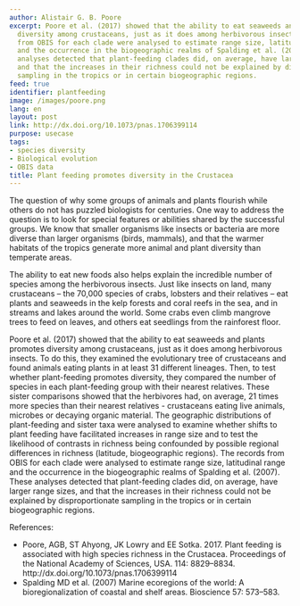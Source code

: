 ```yaml
---
author: Alistair G. B. Poore
excerpt: Poore et al. (2017) showed that the ability to eat seaweeds and plants promotes
  diversity among crustaceans, just as it does among herbivorous insects. The records
  from OBIS for each clade were analysed to estimate range size, latitudinal range
  and the occurrence in the biogeographic realms of Spalding et al. (2007). These
  analyses detected that plant-feeding clades did, on average, have larger range sizes,
  and that the increases in their richness could not be explained by disproportionate
  sampling in the tropics or in certain biogeographic regions.
feed: true
identifier: plantfeeding
image: /images/poore.png
lang: en
layout: post
link: http://dx.doi.org/10.1073/pnas.1706399114
purpose: usecase
tags:
- species diversity
- Biological evolution
- OBIS data
title: Plant feeding promotes diversity in the Crustacea
---
```


<p>The question of why some groups of animals and plants flourish while others do not has puzzled biologists for centuries. One way to address the question is to look for special features or abilities shared by the successful groups. We know that smaller organisms like insects or bacteria are more diverse than larger organisms (birds, mammals), and that the warmer habitats of the tropics generate more animal and plant diversity than temperate areas.</p>

<p>The ability to eat new foods also helps explain the incredible number of species among the herbivorous insects. Just like insects on land, many crustaceans – the 70,000 species of crabs, lobsters and their relatives – eat plants and seaweeds in the kelp forests and coral reefs in the sea, and in streams and lakes around the world. Some crabs even climb mangrove trees to feed on leaves, and others eat seedlings from the rainforest floor.</p>

<p>Poore et al. (2017) showed that the ability to eat seaweeds and plants promotes diversity among crustaceans, just as it does among herbivorous insects. To do this, they examined the evolutionary tree of crustaceans and found animals eating plants in at least 31 different lineages. Then, to test whether plant-feeding promotes diversity, they compared the number of species in each plant-feeding group with their nearest relatives. These sister comparisons showed that the herbivores had, on average, 21 times more species than their nearest relatives - crustaceans eating live animals, microbes or decaying organic material.
The geographic distributions of plant-feeding and sister taxa were analysed to examine whether shifts to plant feeding have facilitated increases in range size and to test the likelihood of contrasts in richness being confounded by possible regional differences in richness (latitude, biogeographic regions). The records from OBIS for each clade were analysed to estimate range size, latitudinal range and the occurrence in the biogeographic realms of Spalding et al. (2007). These analyses detected that plant-feeding clades did, on average, have larger range sizes, and that the increases in their richness could not be explained by disproportionate sampling in the tropics or in certain biogeographic regions.</p>

References:
<ul>
<li>Poore, AGB, ST Ahyong, JK Lowry and EE Sotka. 2017. Plant feeding is associated with high species richness in the Crustacea. Proceedings of the National Academy of Sciences, USA. 114: 8829–8834. http://dx.doi.org/10.1073/pnas.1706399114</li>
<li>Spalding MD et al. (2007) Marine ecoregions of the world: A bioregionalization of coastal and shelf areas. Bioscience 57: 573–583.</li>
</ul>